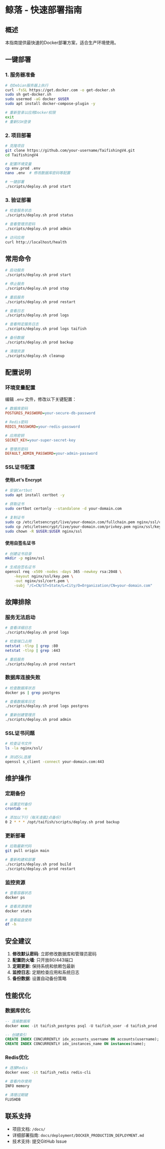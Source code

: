 # 鲸落 - 快速部署指南

## 概述

本指南提供最快速的Docker部署方案，适合生产环境使用。

## 一键部署

### 1. 服务器准备

```bash
# 在Debian服务器上执行
curl -fsSL https://get.docker.com -o get-docker.sh
sudo sh get-docker.sh
sudo usermod -aG docker $USER
sudo apt install docker-compose-plugin -y

# 重新登录以应用Docker权限
exit
# 重新SSH登录
```

### 2. 项目部署

```bash
# 克隆项目
git clone https://github.com/your-username/TaifishingV4.git
cd TaifishingV4

# 配置环境变量
cp env.prod .env
nano .env  # 修改数据库密码等配置

# 一键部署
./scripts/deploy.sh prod start
```

### 3. 验证部署

```bash
# 检查服务状态
./scripts/deploy.sh prod status

# 查看管理员密码
./scripts/deploy.sh prod admin

# 访问应用
curl http://localhost/health
```

## 常用命令

```bash
# 启动服务
./scripts/deploy.sh prod start

# 停止服务
./scripts/deploy.sh prod stop

# 重启服务
./scripts/deploy.sh prod restart

# 查看日志
./scripts/deploy.sh prod logs

# 查看特定服务日志
./scripts/deploy.sh prod logs taifish

# 备份数据
./scripts/deploy.sh prod backup

# 清理资源
./scripts/deploy.sh cleanup
```

## 配置说明

### 环境变量配置

编辑 `.env` 文件，修改以下关键配置：

```ini
# 数据库密码
POSTGRES_PASSWORD=your-secure-db-password

# Redis密码
REDIS_PASSWORD=your-redis-password

# 应用密钥
SECRET_KEY=your-super-secret-key

# 管理员密码
DEFAULT_ADMIN_PASSWORD=your-admin-password
```

### SSL证书配置

#### 使用Let's Encrypt

```bash
# 安装Certbot
sudo apt install certbot -y

# 获取证书
sudo certbot certonly --standalone -d your-domain.com

# 复制证书
sudo cp /etc/letsencrypt/live/your-domain.com/fullchain.pem nginx/ssl/cert.pem
sudo cp /etc/letsencrypt/live/your-domain.com/privkey.pem nginx/ssl/key.pem
sudo chown -R $USER:$USER nginx/ssl
```

#### 使用自签名证书

```bash
# 创建证书目录
mkdir -p nginx/ssl

# 生成自签名证书
openssl req -x509 -nodes -days 365 -newkey rsa:2048 \
    -keyout nginx/ssl/key.pem \
    -out nginx/ssl/cert.pem \
    -subj "/C=CN/ST=State/L=City/O=Organization/CN=your-domain.com"
```

## 故障排除

### 服务无法启动

```bash
# 查看详细日志
./scripts/deploy.sh prod logs

# 检查端口占用
netstat -tlnp | grep :80
netstat -tlnp | grep :443

# 重启服务
./scripts/deploy.sh prod restart
```

### 数据库连接失败

```bash
# 检查数据库状态
docker ps | grep postgres

# 查看数据库日志
./scripts/deploy.sh prod logs postgres

# 重新创建管理员
./scripts/deploy.sh prod admin
```

### SSL证书问题

```bash
# 检查证书文件
ls -la nginx/ssl/

# 测试SSL连接
openssl s_client -connect your-domain.com:443
```

## 维护操作

### 定期备份

```bash
# 设置定时备份
crontab -e

# 添加以下行（每天凌晨2点备份）
0 2 * * * /opt/taifish/scripts/deploy.sh prod backup
```

### 更新部署

```bash
# 拉取最新代码
git pull origin main

# 重新构建和部署
./scripts/deploy.sh prod build
./scripts/deploy.sh prod restart
```

### 监控资源

```bash
# 查看容器状态
docker ps

# 查看资源使用
docker stats

# 查看磁盘使用
df -h
```

## 安全建议

1. **修改默认密码**: 立即修改数据库和管理员密码
2. **配置防火墙**: 只开放80/443端口
3. **定期更新**: 保持系统和依赖包最新
4. **监控日志**: 定期检查应用和系统日志
5. **备份数据**: 设置自动备份策略

## 性能优化

### 数据库优化

```sql
-- 连接数据库
docker exec -it taifish_postgres psql -U taifish_user -d taifish_prod

-- 创建索引
CREATE INDEX CONCURRENTLY idx_accounts_username ON accounts(username);
CREATE INDEX CONCURRENTLY idx_instances_name ON instances(name);
```

### Redis优化

```bash
# 连接Redis
docker exec -it taifish_redis redis-cli

# 查看内存使用
INFO memory

# 清理过期键
FLUSHDB
```

## 联系支持

- 项目文档: `/docs/`
- 详细部署指南: `docs/deployment/DOCKER_PRODUCTION_DEPLOYMENT.md`
- 技术支持: 提交GitHub Issue
